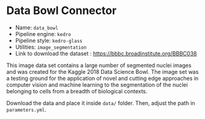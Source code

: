 # Data Bowl Connector

- Name: `data_bowl`
- Pipeline engine: `kedro`
- Pipeline style: `kedro-glass`
- Utilities: `image_segmentation`
- Link to download the dataset : https://bbbc.broadinstitute.org/BBBC038

This image data set contains a large number of segmented nuclei images and was created for the Kaggle 2018 Data Science Bowl. The image set was a testing ground for the application of novel and cutting edge approaches in computer vision and machine learning to the segmentation of the nuclei belonging to cells from a breadth of biological contexts.

Download the data and place it inside `data/` folder. Then, adjust the path in `parameters.yml`.